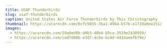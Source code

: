 ```yaml
---
title: USAF Thunderbirds
slug: usaf-thunderbirds
caption: United States Air Force Thunderbirds by This Christography
thumbnail: https://ucarecdn.com/0cfc5035-3ba1-49b4-b57b-e1719a0ee251/
images:
  - https://ucarecdn.com/59a0ed0b-d4b3-40b4-b5ca-3519e2430959/
  - https://ucarecdn.com/ced7d80b-e3d7-4cbe-bc4d-d41daeefb79e/
---
```

